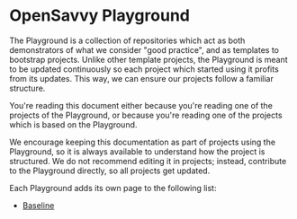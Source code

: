 # OpenSavvy Playground

The Playground is a collection of repositories which act as both demonstrators of what we consider "good practice", and as templates to bootstrap projects.
Unlike other template projects, the Playground is meant to be updated continuously so each project which started using it profits from its updates.
This way, we can ensure our projects follow a familiar structure.

You're reading this document either because you're reading one of the projects of the Playground, or because you're reading one of the projects which is based on the Playground.

We encourage keeping this documentation as part of projects using the Playground, so it is always available to understand how the project is structured. We do not recommend editing it in projects; instead, contribute to the Playground directly, so all projects get updated.

Each Playground adds its own page to the following list:
- [Baseline](baseline.md)
